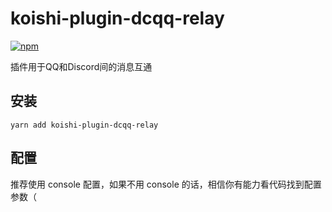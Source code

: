 # koishi-plugin-dcqq-relay

[![npm](https://img.shields.io/npm/v/koishi-plugin-dcqq-relay?style=flat-square)](https://www.npmjs.com/package/koishi-plugin-dcqq-relay)

插件用于QQ和Discord间的消息互通

## 安装
```
yarn add koishi-plugin-dcqq-relay
```

## 配置

推荐使用 console 配置，如果不用 console 的话，相信你有能力看代码找到配置参数（